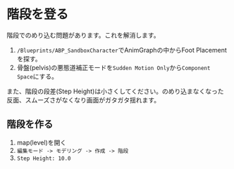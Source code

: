 # 階段を登る

階段でのめり込む問題があります。これを解消します。

1. `/Blueprints/ABP_SandboxCharacter`でAnimGraphの中からFoot Placementを探す。 
2. 骨盤(pelvis)の悪態道補正モードを`Sudden Motion Only`から`Component Space`にする。

また、階段の段差(Step Height)は小さくしてください。のめり込まなくなった反面、スムーズさがなくなり画面がガタガタ揺れます。

## 階段を作る

1. map(level)を開く
2. `編集モード -> モデリング -> 作成 -> 階段`
3. `Step Height: 10.0`

